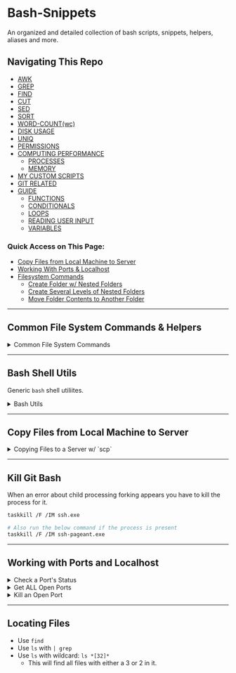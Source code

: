 # Bash-Snippets
An organized and detailed collection of bash scripts, snippets, helpers, aliases and more.


## Navigating This Repo
- [AWK](https://github.com/EstenGrove/Bash-Snippets/tree/master/FileSystem/AWK)
- [GREP](https://github.com/EstenGrove/Bash-Snippets/tree/master/FileSystem/GREP)
- [FIND](https://github.com/EstenGrove/Bash-Snippets/tree/master/FileSystem/FIND)
- [CUT](https://github.com/EstenGrove/Bash-Snippets/tree/master/FileSystem/CUT)
- [SED](https://github.com/EstenGrove/Bash-Snippets/tree/master/FileSystem/SED)
- [SORT](https://github.com/EstenGrove/Bash-Snippets/tree/master/FileSystem/SORT)
- [WORD-COUNT(wc)](https://github.com/EstenGrove/Bash-Snippets/tree/master/FileSystem/WORD-COUNT(wc))
- [DISK USAGE](https://github.com/EstenGrove/Bash-Snippets/tree/master/DISK-USAGE)
- [UNIQ](https://github.com/EstenGrove/Bash-Snippets/tree/master/FileSystem/UNIQ)
- [PERMISSIONS](https://github.com/EstenGrove/Bash-Snippets/tree/master/Permissions)
- [COMPUTING PERFORMANCE](https://github.com/EstenGrove/Bash-Snippets/tree/master/Computing-Performance)
  - [PROCESSES](https://github.com/EstenGrove/Bash-Snippets/tree/master/Computing-Performance/Processes)
  - [MEMORY](https://github.com/EstenGrove/Bash-Snippets/tree/master/Computing-Performance/Memory)
- [MY CUSTOM SCRIPTS](https://github.com/EstenGrove/Bash-Snippets/tree/master/CUSTOM/scripts)
- [GIT RELATED](https://github.com/EstenGrove/Bash-Snippets/tree/master/CUSTOM/scripts/GIT)
- [GUIDE](https://github.com/EstenGrove/Bash-Snippets/tree/master/BASIC-GUIDE)
  - [FUNCTIONS](https://github.com/EstenGrove/Bash-Snippets/tree/master/BASIC-GUIDE#functions)
  - [CONDITIONALS](https://github.com/EstenGrove/Bash-Snippets/tree/master/BASIC-GUIDE#conditionals)
  - [LOOPS](https://github.com/EstenGrove/Bash-Snippets/tree/master/BASIC-GUIDE#loops-for-while-until)
  - [READING USER INPUT](https://github.com/EstenGrove/Bash-Snippets/tree/master/BASIC-GUIDE#reading-user-input-with-read)
  - [VARIABLES](https://github.com/EstenGrove/Bash-Snippets/tree/master/BASIC-GUIDE#variables)



### **Quick Access on This Page:**

- [Copy Files from Local Machine to Server](#copy-files-from-local-machine-to-server) 
- [Working With Ports & Localhost](#working-with-ports-and-localhost)
- [Filesystem Commands](#common-file-system-commands--helpers)
  - [Create Folder w/ Nested Folders](#create-a-folder-and-its-nested-folders-at-once)
  - [Create Several Levels of Nested Folders](#create-several-levels-of-nested-folders-at-once)
  - [Move Folder Contents to Another Folder](#move-all-contents-of-folder-into-another-folder)

----------




## **Common File System Commands & Helpers**

<details>
  <summary>Common File System Commands</summary>
  
**Delete Files and/or Folders By RegEx**

```bash
# this deletes ALL files with '2.js' in the filename
find . -type f -name *2.js* -delete
```
  
**Create a Folder Inside EVERY Folder in Current Directory**

```bash
for dir in */; do mkdir "$dir"/{NewDir1,NewDir2}; done
```
  
**Create Multiple Directories at Once (inside of nested directory)**

```bash
# this will create an "app" and "dashboard" folder inside of "view"
mkdir views/{app,dashboard}
```

**Create a Folder and Its Nested Folders at Once**

```bash
# This will create the "views" directory if it doesn't exist, then create "app", "dashboard", and "pages" folders inside it.
mkdir -p views/{app,dashboard,pages}
```

**Create Several Levels Of Nested Folders at Once**

```bash
mkdir -p views/{dashboard/{daily,weekly},app,global}

## Result: This creates "views" with "dashboard", "global" and "app" inside. Then "daily", "weekly" inside of "dashboard"
## views > dashboard, app, global
#### dashboard > daily, weekly
```

**Move All Contents of Folder into Another Folder**

```bash
# Moves all files from 'src/css/reports' into 'src/css/views'
mv src/css/reports/* src/css/views/
```

**Move All `.js` Files In a Folder**

```bash
mv src/components/*.js src/components/shared/
```

</details>


----------

## **Bash Shell Utils**
Generic `bash` shell utiliites.

<details>
  <summary>Bash Utils</summary>
  
```bash
# List all aliases
alias
  
# List all defined bash functions in .bashrc
declare -F
  
```
  
</details>


-----------

## Copy Files from Local Machine to Server

<details>
  <summary>Copying Files to a Server w/ `scp`</summary>

**Steps:**
1. Move to directory where desired files are located on your local machine
2. Make note of SSH user credentials & IP address of the target server
3. Run the below command to copy the files

```bash
scp -r <folder-to-copy> <ssh-user>@<target-server-ip>:/var/www/example.com/html

## USAGE EXAMPLE ##
scp -r ./build/* root@192.168.1.13:/var/www/mydomain.com/html
```
  
</details>

-----------

## Kill Git Bash
When an error about child processing forking appears you have to kill the process for it.

```bash
taskkill /F /IM ssh.exe

# Also run the below command if the process is present
taskkill /F /IM ssh-pageant.exe
```


------

## Working with Ports and Localhost

<details>
  <summary>Check a Port's Status</summary>
  
  
```bash
# Check if a port is open
nmap localhost:<port>

# Check if a port is open
netstat -vanp tcp | grep <port>

## Example: Checks for port 3000 (ie localhost:3000)
netstat -vanp tcp | grep 3000

# Alternate Method
lsof -i tcp:<port>

## Example: Checks for port 3000
lsof -i tcp:3000
```
  
</details>


<details>
  <summary>Get ALL Open Ports</summary>
    
```bash
# Returns ALL ports that are 'listening'

nmap localhost

# Alternate method
netstat -anvp tcp | awk 'NR<3 || /LISTEN/'
```
    
</details>

<details>
  <summary>Kill an Open Port</summary>
  
```bash
# First Get PID
lsof -i tcp:3000

kill -9 <pid>

## Example:
kill -9 546
```
  
</details>

------

## Locating Files
- Use ```find```
- Use ```ls``` with ```| grep```
- Use ```ls``` with wildcard: ```ls *[32]*```
  - This will find all files with either a 3 or 2 in it.


